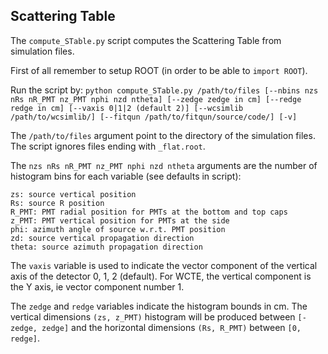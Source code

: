 ## Scattering Table

The `compute_STable.py` script computes the Scattering Table from simulation files. 

First of all remember to setup ROOT (in order to be able to `import ROOT`).

Run the script by: `python compute_STable.py /path/to/files [--nbins nzs nRs nR_PMT nz_PMT nphi nzd ntheta] [--zedge zedge in cm] [--redge redge in cm] [--vaxis 0|1|2 (default 2)] [--wcsimlib /path/to/wcsimlib/] [--fitqun /path/to/fitqun/source/code/] [-v]`

The `/path/to/files` argument point to the directory of the simulation files. The script ignores files ending with `_flat.root`.

The `nzs nRs nR_PMT nz_PMT nphi nzd ntheta` arguments are the number of histogram bins for each variable (see defaults in script):
```
zs: source vertical position
Rs: source R position
R_PMT: PMT radial position for PMTs at the bottom and top caps
z_PMT: PMT vertical position for PMTs at the side
phi: azimuth angle of source w.r.t. PMT position
zd: source vertical propagation direction 
theta: source azimuth propagation direction
```

The `vaxis` variable is used to indicate the vector component of the vertical axis of the detector 0, 1, 2 (default). For WCTE, the vertical component is the Y axis, ie vector component number 1.

The `zedge` and `redge` variables indicate the histogram bounds in cm. The vertical dimensions `(zs, z_PMT)` histogram will be produced between `[-zedge, zedge]` and the horizontal dimensions `(Rs, R_PMT)` between `[0, redge]`.
